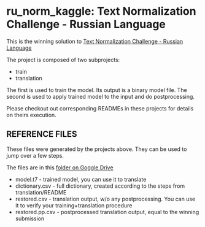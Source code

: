 # ru_norm_kaggle: Text Normalization Challenge - Russian Language

This is the winning solution to
[Text Normalization Challenge - Russian Language](https://www.kaggle.com/c/text-normalization-challenge-russian-language)


The project is composed of two subprojects: 
* train
* translation

The first is used to train the model.  Its output is a binary model file.
The second is used to apply trained model to the input and do postprocessing.

Please checkout out corresponding READMEs in these projects for details on theirs execution.


## REFERENCE FILES
These files were generated by the projects above. They can be used to jump over a few steps.

The files are in this [folder on Goggle Drive](https://drive.google.com/drive/folders/1QE-U2We2ZYT3GQF4cBvmLfaHOD9su97h?usp=sharing)

* model.t7 - trained model, you can use it to translate
* dictionary.csv - full dictionary, created according to the steps from translation/README
* restored.csv - translation output, w/o any postprocessing. You can use it to verify your training+translation procedure
* restored.pp.csv - postprocessed translation output, equal to the winning submission